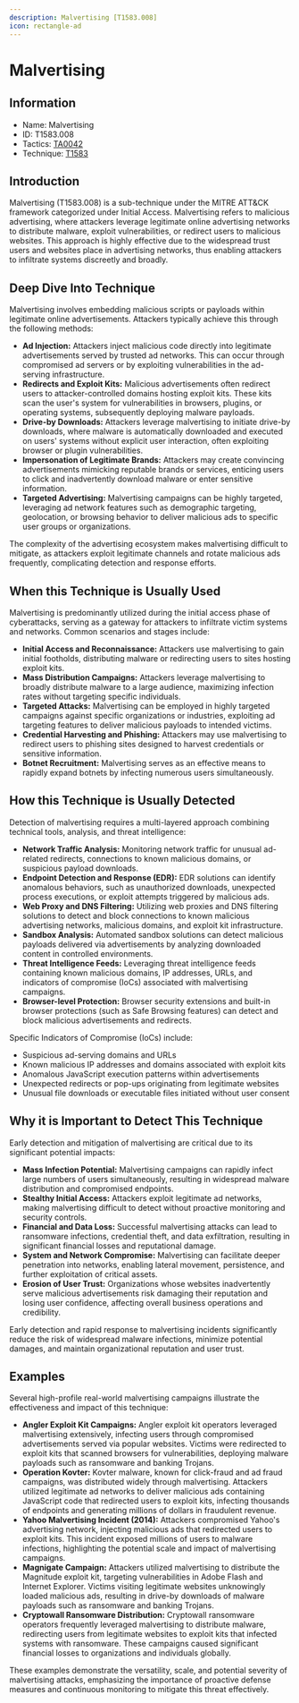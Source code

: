 ```yaml
---
description: Malvertising [T1583.008]
icon: rectangle-ad
---
```


# Malvertising

## Information

* Name: Malvertising
* ID: T1583.008
* Tactics: [TA0042](../)
* Technique: [T1583](./)

## Introduction

Malvertising (T1583.008) is a sub-technique under the MITRE ATT\&CK framework categorized under Initial Access. Malvertising refers to malicious advertising, where attackers leverage legitimate online advertising networks to distribute malware, exploit vulnerabilities, or redirect users to malicious websites. This approach is highly effective due to the widespread trust users and websites place in advertising networks, thus enabling attackers to infiltrate systems discreetly and broadly.

## Deep Dive Into Technique

Malvertising involves embedding malicious scripts or payloads within legitimate online advertisements. Attackers typically achieve this through the following methods:

* **Ad Injection:** Attackers inject malicious code directly into legitimate advertisements served by trusted ad networks. This can occur through compromised ad servers or by exploiting vulnerabilities in the ad-serving infrastructure.
* **Redirects and Exploit Kits:** Malicious advertisements often redirect users to attacker-controlled domains hosting exploit kits. These kits scan the user's system for vulnerabilities in browsers, plugins, or operating systems, subsequently deploying malware payloads.
* **Drive-by Downloads:** Attackers leverage malvertising to initiate drive-by downloads, where malware is automatically downloaded and executed on users' systems without explicit user interaction, often exploiting browser or plugin vulnerabilities.
* **Impersonation of Legitimate Brands:** Attackers may create convincing advertisements mimicking reputable brands or services, enticing users to click and inadvertently download malware or enter sensitive information.
* **Targeted Advertising:** Malvertising campaigns can be highly targeted, leveraging ad network features such as demographic targeting, geolocation, or browsing behavior to deliver malicious ads to specific user groups or organizations.

The complexity of the advertising ecosystem makes malvertising difficult to mitigate, as attackers exploit legitimate channels and rotate malicious ads frequently, complicating detection and response efforts.

## When this Technique is Usually Used

Malvertising is predominantly utilized during the initial access phase of cyberattacks, serving as a gateway for attackers to infiltrate victim systems and networks. Common scenarios and stages include:

* **Initial Access and Reconnaissance:** Attackers use malvertising to gain initial footholds, distributing malware or redirecting users to sites hosting exploit kits.
* **Mass Distribution Campaigns:** Attackers leverage malvertising to broadly distribute malware to a large audience, maximizing infection rates without targeting specific individuals.
* **Targeted Attacks:** Malvertising can be employed in highly targeted campaigns against specific organizations or industries, exploiting ad targeting features to deliver malicious payloads to intended victims.
* **Credential Harvesting and Phishing:** Attackers may use malvertising to redirect users to phishing sites designed to harvest credentials or sensitive information.
* **Botnet Recruitment:** Malvertising serves as an effective means to rapidly expand botnets by infecting numerous users simultaneously.

## How this Technique is Usually Detected

Detection of malvertising requires a multi-layered approach combining technical tools, analysis, and threat intelligence:

* **Network Traffic Analysis:** Monitoring network traffic for unusual ad-related redirects, connections to known malicious domains, or suspicious payload downloads.
* **Endpoint Detection and Response (EDR):** EDR solutions can identify anomalous behaviors, such as unauthorized downloads, unexpected process executions, or exploit attempts triggered by malicious ads.
* **Web Proxy and DNS Filtering:** Utilizing web proxies and DNS filtering solutions to detect and block connections to known malicious advertising networks, malicious domains, and exploit kit infrastructure.
* **Sandbox Analysis:** Automated sandbox solutions can detect malicious payloads delivered via advertisements by analyzing downloaded content in controlled environments.
* **Threat Intelligence Feeds:** Leveraging threat intelligence feeds containing known malicious domains, IP addresses, URLs, and indicators of compromise (IoCs) associated with malvertising campaigns.
* **Browser-level Protection:** Browser security extensions and built-in browser protections (such as Safe Browsing features) can detect and block malicious advertisements and redirects.

Specific Indicators of Compromise (IoCs) include:

* Suspicious ad-serving domains and URLs
* Known malicious IP addresses and domains associated with exploit kits
* Anomalous JavaScript execution patterns within advertisements
* Unexpected redirects or pop-ups originating from legitimate websites
* Unusual file downloads or executable files initiated without user consent

## Why it is Important to Detect This Technique

Early detection and mitigation of malvertising are critical due to its significant potential impacts:

* **Mass Infection Potential:** Malvertising campaigns can rapidly infect large numbers of users simultaneously, resulting in widespread malware distribution and compromised endpoints.
* **Stealthy Initial Access:** Attackers exploit legitimate ad networks, making malvertising difficult to detect without proactive monitoring and security controls.
* **Financial and Data Loss:** Successful malvertising attacks can lead to ransomware infections, credential theft, and data exfiltration, resulting in significant financial losses and reputational damage.
* **System and Network Compromise:** Malvertising can facilitate deeper penetration into networks, enabling lateral movement, persistence, and further exploitation of critical assets.
* **Erosion of User Trust:** Organizations whose websites inadvertently serve malicious advertisements risk damaging their reputation and losing user confidence, affecting overall business operations and credibility.

Early detection and rapid response to malvertising incidents significantly reduce the risk of widespread malware infections, minimize potential damages, and maintain organizational reputation and user trust.

## Examples

Several high-profile real-world malvertising campaigns illustrate the effectiveness and impact of this technique:

* **Angler Exploit Kit Campaigns:** Angler exploit kit operators leveraged malvertising extensively, infecting users through compromised advertisements served via popular websites. Victims were redirected to exploit kits that scanned browsers for vulnerabilities, deploying malware payloads such as ransomware and banking Trojans.
* **Operation Kovter:** Kovter malware, known for click-fraud and ad fraud campaigns, was distributed widely through malvertising. Attackers utilized legitimate ad networks to deliver malicious ads containing JavaScript code that redirected users to exploit kits, infecting thousands of endpoints and generating millions of dollars in fraudulent revenue.
* **Yahoo Malvertising Incident (2014):** Attackers compromised Yahoo's advertising network, injecting malicious ads that redirected users to exploit kits. This incident exposed millions of users to malware infections, highlighting the potential scale and impact of malvertising campaigns.
* **Magnigate Campaign:** Attackers utilized malvertising to distribute the Magnitude exploit kit, targeting vulnerabilities in Adobe Flash and Internet Explorer. Victims visiting legitimate websites unknowingly loaded malicious ads, resulting in drive-by downloads of malware payloads such as ransomware and banking Trojans.
* **Cryptowall Ransomware Distribution:** Cryptowall ransomware operators frequently leveraged malvertising to distribute malware, redirecting users from legitimate websites to exploit kits that infected systems with ransomware. These campaigns caused significant financial losses to organizations and individuals globally.

These examples demonstrate the versatility, scale, and potential severity of malvertising attacks, emphasizing the importance of proactive defense measures and continuous monitoring to mitigate this threat effectively.
